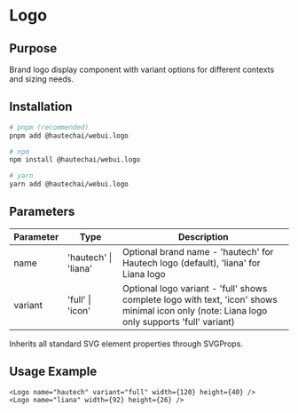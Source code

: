 # Logo

## Purpose

Brand logo display component with variant options for different contexts and sizing needs.

## Installation

```bash
# pnpm (recommended)
pnpm add @hautechai/webui.logo

# npm
npm install @hautechai/webui.logo

# yarn
yarn add @hautechai/webui.logo
```

## Parameters

| Parameter | Type                 | Description                                                                                                                                  |
| --------- | -------------------- | -------------------------------------------------------------------------------------------------------------------------------------------- |
| name      | 'hautech' \| 'liana' | Optional brand name - 'hautech' for Hautech logo (default), 'liana' for Liana logo                                                           |
| variant   | 'full' \| 'icon'     | Optional logo variant - 'full' shows complete logo with text, 'icon' shows minimal icon only (note: Liana logo only supports 'full' variant) |

Inherits all standard SVG element properties through SVGProps<SVGSVGElement>.

## Usage Example

```tsx
<Logo name="hautech" variant="full" width={120} height={40} />
<Logo name="liana" width={92} height={26} />
```
